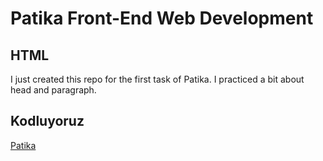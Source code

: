 # Patika Front-End Web Development
## HTML 
I just created this repo for the first task of Patika. I practiced a bit about head and paragraph.

## Kodluyoruz
[Patika](https://www.patika.dev/tr)